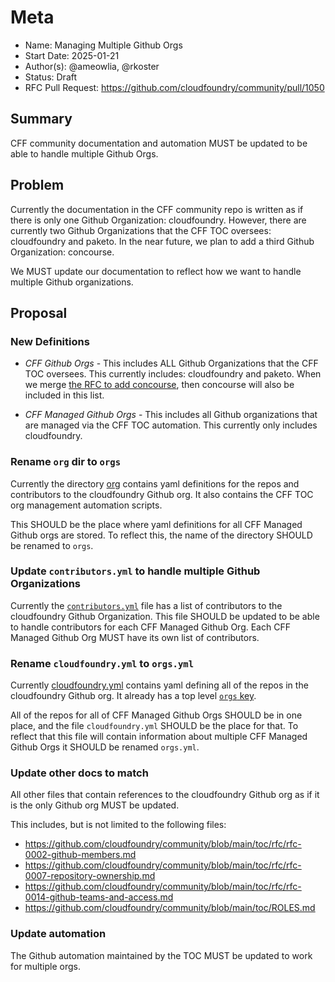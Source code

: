 # Meta
[meta]: #meta
- Name: Managing Multiple Github Orgs
- Start Date: 2025-01-21
- Author(s): @ameowlia, @rkoster
- Status: Draft <!-- Acceptable values: Draft, Approved, On Hold, Superseded -->
- RFC Pull Request: https://github.com/cloudfoundry/community/pull/1050

## Summary

CFF community documentation and automation MUST be updated to be able to handle multiple
Github Orgs.

## Problem

Currently the documentation in the CFF community repo is written as if there is
only one Github Organization: cloudfoundry. However, there are currently two
Github Organizations that the CFF TOC oversees: cloudfoundry and paketo. In the
near future, we plan to add a third Github Organization: concourse.

We MUST update our documentation to reflect how we want to handle multiple Github organizations.

## Proposal

### New Definitions
* *CFF Github Orgs* - This includes ALL Github Organizations that the CFF TOC
  oversees. This currently includes: cloudfoundry and paketo. When we merge
  [the RFC to add
  concourse](https://github.com/cloudfoundry/community/pull/1047), then
  concourse will also be included in this list.

* *CFF Managed Github Orgs* - This includes all Github organizations that are
  managed via the CFF TOC automation. This currently only includes
  cloudfoundry.

### Rename `org` dir to `orgs`
Currently the directory
[org](https://github.com/cloudfoundry/community/tree/main/org) contains yaml
definitions for the repos and contributors to the cloudfoundry Github org. It
also contains the CFF TOC org management automation scripts. 

This SHOULD be the place where yaml definitions for all CFF Managed Github orgs
are stored. To reflect this, the name of the directory SHOULD be renamed to `orgs`.

### Update `contributors.yml` to handle multiple Github Organizations
Currently the
[`contributors.yml`](https://github.com/cloudfoundry/community/blob/0caf07e9d93732b40091cdf7c7c616aa18ec07d2/org/contributors.yml)
file has a list of contributors to the cloudfoundry Github Organization. This
file SHOULD be updated to be able to handle contributors for each CFF Managed
Github Org. Each CFF Managed Github Org MUST have its own list of contributors.

### Rename `cloudfoundry.yml` to `orgs.yml`
Currently
[cloudfoundry.yml](https://github.com/cloudfoundry/community/blob/main/org/cloudfoundry.yml)
contains yaml defining all of the repos in the cloudfoundry Github org. It
already has a top level [`orgs`
key](https://github.com/cloudfoundry/community/blob/8c7298337a8515d7dfae058b3bd1f88ad0eeaf95/org/cloudfoundry.yml#L2).

All of the repos for all of CFF Managed Github Orgs SHOULD be in one place, and
the file `cloudfoundry.yml` SHOULD be the place for that. To reflect that this
file will contain information about multiple CFF Managed Github Orgs it SHOULD
be renamed `orgs.yml`.

### Update other docs to match
All other files that contain references to the cloudfoundry Github org as if it
is the only Github org MUST be updated.

This includes, but is not limited to the following files:
* https://github.com/cloudfoundry/community/blob/main/toc/rfc/rfc-0002-github-members.md
* https://github.com/cloudfoundry/community/blob/main/toc/rfc/rfc-0007-repository-ownership.md
* https://github.com/cloudfoundry/community/blob/main/toc/rfc/rfc-0014-github-teams-and-access.md
* https://github.com/cloudfoundry/community/blob/main/toc/ROLES.md

### Update automation
The Github automation maintained by the TOC MUST be updated to work for multiple orgs.
